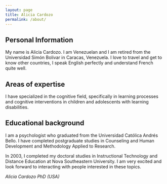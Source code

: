 ```yaml
---
layout: page
title: Alicia Cardozo
permalink: /about/
---
```


## Personal Information
My name is Alicia Cardozo. I am Venezuelan and I am retired from the Universidad Simón Bolivar in Caracas, Venezuela. I love to travel and get to know other countries, I speak English perfectly and understand French quite well.	

## Areas of expertise
I have specialized in the cognitive field, specifically in learning processes and cognitive interventions in children and adolescents with learning disabilities. 

## Educational background
I am a psychologist who graduated from the Universidad Católica Andrés Bello. I have completed postgraduate studies in Counseling and Human Development and Methodology Applied to Research.

In 2003, I completed my doctoral studies in Instructional Technology and Distance Education at Nova Southeastern University. I am very excited and look forward to interacting with people interested in these topics.

*Alicia Cardozo PhD (USA)* 
